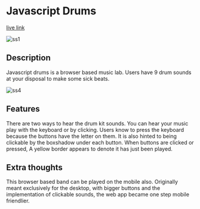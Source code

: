 # Javascript Drums

[live link](https://skdkim.github.io/jsDrums/)

![ss1](https://github.com/skdkim/jsDrums/blob/master/images/ss1.jpg)

## Description

Javascript drums is a browser based music lab. Users have 9 drum sounds at your disposal to make some sick beats.

![ss4](https://github.com/skdkim/jsDrums/blob/master/images/ss4.jpg)

## Features

There are two ways to hear the drum kit sounds. You can hear your music play with the keyboard or by clicking.
Users know to press the keyboard because the buttons have the letter on them.
It is also hinted to being clickable by the boxshadow under each button.
When buttons are clicked or pressed, A yellow border appears to denote it has just been played.

## Extra thoughts

This browser based band can be played on the mobile also.
Originally meant exclusively for the desktop, with bigger buttons and the implementation of clickable sounds, the web app became one step mobile friendlier.
